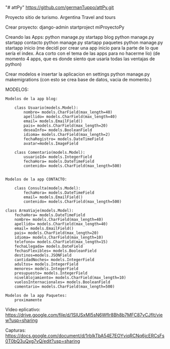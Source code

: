 "# attPy"
https://github.com/germanTuppo/attPy.git

Proyecto sitio de turismo. Argentina Travel and tours

Crear proyecto:
    django-admin startproject miProyectoPy

Creando las Apps:
    python manage.py startapp blog
    python manage.py startapp contacto
    python manage.py startapp paquetes
    python manage.py startapp inicio (me decidí por crear una app inicio para la parte de lo que sería el index. Aca corto con el tema de las apps para no hacerme lio)
(de momento 4 apps, que es donde siento que usaría todas las ventajas de python)



Crear modelos e insertar la aplicacion en settings python manage.py makemigrations (con esto se crea base de datos, vacia de momento.)

MODELOS:


    Modelos de la app blog:

        class Usuario(models.Model):
            nombre= models.CharField(max_length=40)
            apellido= models.CharField(max_length=40)
            email= models.EmailField()
            pais= models.CharField(max_length=20)
            deseaInfo= models.BooleanField
            idioma= models.CharField(max_length=2)
            fechaRegistro= models.DateTimeField
            avatar=models.ImageField

        class Comentario(models.Model):
            usuarioId= models.IntegerField
            fechaHora= models.DateTimeField
            contenido= models.CharField(max_length=500)
        

    Modelos de la app CONTACTO:

        class Consulta(models.Model):
            fechaHora= models.DateTimeField
            email= models.EmailField()
            contenido= models.CharField(max_length=500)

    class ArmaViaje(models.Model):
        fechaHora= models.DateTimeField
        nombre= models.CharField(max_length=40)
        apellido= models.CharField(max_length=40)
        email= models.EmailField()
        pais= models.CharField(max_length=20)
        idioma= models.CharField(max_length=10)
        telefono= models.CharField(max_length=15)
        fechaLlegada= models.DateField
        fechasFlexibles= models.BooleanField
        destinos=models.JSONField
        cantidadNoches= models.IntegerField
        adultos= models.IntegerField
        menores= models.IntegerField
        presupuesto= models.IntegerField
        nivelAlojamiento= models.CharField(max_length=10)
        vuelosInternacionales= models.BooleanField
        comentario= models.CharField(max_length=500)

    Modelos de la app Paquetes:
        proximamente



Video eplicativo: 
https://drive.google.com/file/d/1SIUSxMI5sN6WfIr8Bh8b7MFC87vCJflt/view?usp=sharing

Capturas:
https://docs.google.com/document/d/1rblkTbA54E7EOYviqRCNq6jcERCsFs0T0bQ3uQxg7vQ/edit?usp=sharing
